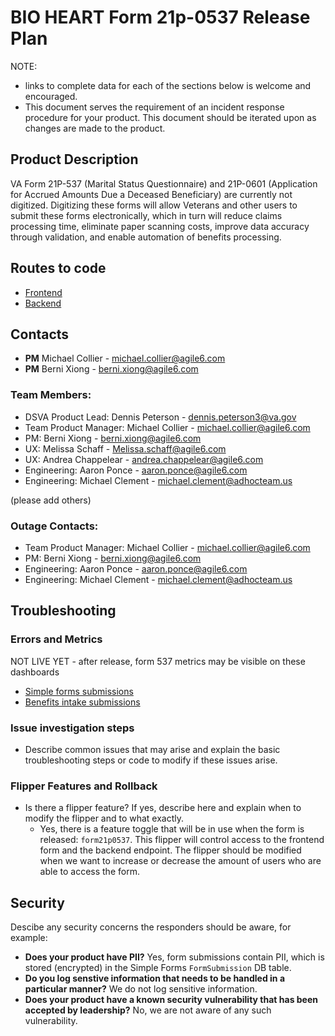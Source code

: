 # BIO HEART Form 21p-0537 Release Plan

NOTE: 
- links to complete data for each of the sections below is welcome and encouraged.
- This document serves the requirement of an incident response procedure for your product. This document should be iterated upon as changes are made to the product.

## Product Description
VA Form 21P-537 (Marital Status Questionnaire) and 21P-0601 (Application for Accrued Amounts Due a Deceased Beneficiary) are currently not digitized. Digitizing these forms will allow Veterans and other users to submit these forms electronically, which in turn will reduce claims processing time, eliminate paper scanning costs, improve data accuracy through validation, and enable automation of benefits processing.

## Routes to code

- [Frontend](https://github.com/department-of-veterans-affairs/vets-website/tree/main/src/applications/simple-forms/21p-0537)
- [Backend](https://github.com/department-of-veterans-affairs/vets-api/tree/master/modules/simple_forms_api)

## Contacts

- **PM** Michael Collier - michael.collier@agile6.com
- **PM** Berni Xiong - berni.xiong@agile6.com

### Team Members:
- DSVA Product Lead: Dennis Peterson - dennis.peterson3@va.gov
- Team Product Manager: Michael Collier - michael.collier@agile6.com
- PM: Berni Xiong - berni.xiong@agile6.com
- UX: Melissa Schaff - Melissa.schaff@agile6.com
- UX: Andrea Chappelear - andrea.chappelear@agile6.com
- Engineering: Aaron Ponce - aaron.ponce@agile6.com
- Engineering: Michael Clement - michael.clement@adhocteam.us

(please add others)

### Outage Contacts:
- Team Product Manager: Michael Collier - michael.collier@agile6.com
- PM: Berni Xiong - berni.xiong@agile6.com
- Engineering: Aaron Ponce - aaron.ponce@agile6.com
- Engineering: Michael Clement - michael.clement@adhocteam.us

## Troubleshooting

### Errors and Metrics

NOT LIVE YET - after release, form 537 metrics may be visible on these dashboards
- [Simple forms submissions](https://vagov.ddog-gov.com/dashboard/4d8-3fn-dbp/benefits-intake-form-submission-tracking?fromUser=true&refresh_mode=sliding&from_ts=1758054783910&to_ts=1758659583910&live=true)
- [Benefits intake submissions](https://vagov.ddog-gov.com/dashboard/4d8-3fn-dbp/benefits-intake-form-submission-tracking?fromUser=false&refresh_mode=sliding&view=spans&from_ts=1756653642564&to_ts=1759245642564&live=true)

### Issue investigation steps
- Describe common issues that may arise and explain the basic troubleshooting steps or code to modify if these issues arise.

### Flipper Features and Rollback
- Is there a flipper feature? If yes, describe here and explain when to modify the flipper and to what exactly.
  - Yes, there is a feature toggle that will be in use when the form is released: `form21p0537`. This flipper will control access to the frontend form and the backend endpoint. The flipper should be modified when we want to increase or decrease the amount of users who are able to access the form.

## Security
Descibe any security concerns the responders should be aware, for example: 
- **Does your product have PII?** Yes, form submissions contain PII, which is stored (encrypted) in the Simple Forms `FormSubmission` DB table. 
- **Do you log senstive information that needs to be handled in a particular manner?** We do not log sensitive information.
- **Does your product have a known security vulnerability that has been accepted by leadership?** No, we are not aware of any such vulnerability.
